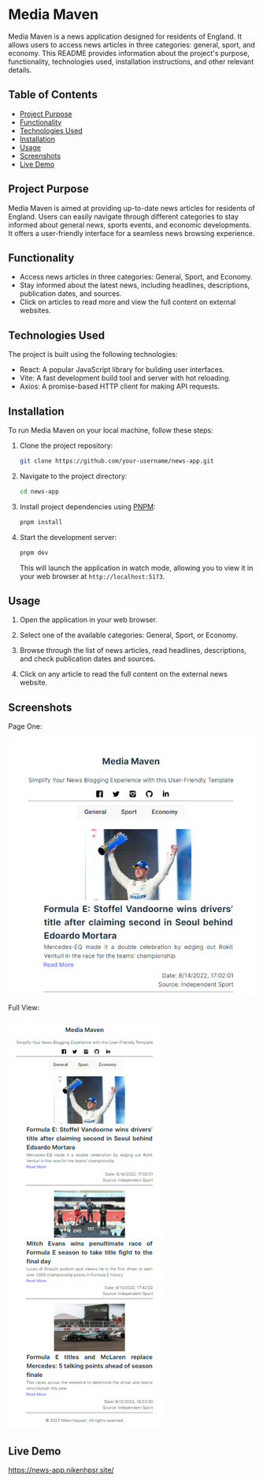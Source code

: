 # Media Maven

Media Maven is a news application designed for residents of England. It allows users to access news articles in three categories: general, sport, and economy. This README provides information about the project's purpose, functionality, technologies used, installation instructions, and other relevant details.

## Table of Contents

- [Project Purpose](#project-purpose)
- [Functionality](#functionality)
- [Technologies Used](#technologies-used)
- [Installation](#installation)
- [Usage](#usage)
- [Screenshots](#screenshots)
- [Live Demo](#live-demo)

## Project Purpose

Media Maven is aimed at providing up-to-date news articles for residents of England. Users can easily navigate through different categories to stay informed about general news, sports events, and economic developments. It offers a user-friendly interface for a seamless news browsing experience.

## Functionality

- Access news articles in three categories: General, Sport, and Economy.
- Stay informed about the latest news, including headlines, descriptions, publication dates, and sources.
- Click on articles to read more and view the full content on external websites.

## Technologies Used

The project is built using the following technologies:

- React: A popular JavaScript library for building user interfaces.
- Vite: A fast development build tool and server with hot reloading.
- Axios: A promise-based HTTP client for making API requests.

## Installation

To run Media Maven on your local machine, follow these steps:

1. Clone the project repository:

   ```bash
   git clone https://github.com/your-username/news-app.git
   ```

2. Navigate to the project directory:

   ```bash
   cd news-app
   ```

3. Install project dependencies using [PNPM](https://pnpm.io/):

   ```bash
   pnpm install
   ```

4. Start the development server:

   ```bash
   pnpm dev
   ```

   This will launch the application in watch mode, allowing you to view it in your web browser at `http://localhost:5173`.

## Usage

1. Open the application in your web browser.

2. Select one of the available categories: General, Sport, or Economy.

3. Browse through the list of news articles, read headlines, descriptions, and check publication dates and sources.

4. Click on any article to read the full content on the external news website.

## Screenshots

Page One:

![pageone](./public/homepage.png)

Full View:

![fullview](./public/fullview.png)

## Live Demo

https://news-app.nikenhpsr.site/
